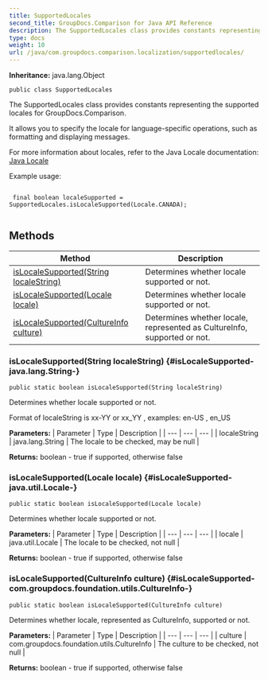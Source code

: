 ```yaml
---
title: SupportedLocales
second_title: GroupDocs.Comparison for Java API Reference
description: The SupportedLocales class provides constants representing the supported locales for GroupDocs.Comparison.
type: docs
weight: 10
url: /java/com.groupdocs.comparison.localization/supportedlocales/
---
```

**Inheritance:**
java.lang.Object
```
public class SupportedLocales
```

The SupportedLocales class provides constants representing the supported locales for GroupDocs.Comparison.

It allows you to specify the locale for language-specific operations, such as formatting and displaying messages.

For more information about locales, refer to the Java Locale documentation: [Java Locale][]

Example usage:

```

 final boolean localeSupported = SupportedLocales.isLocaleSupported(Locale.CANADA);
 
```


[Java Locale]: https://docs.oracle.com/en/java/javase/11/docs/api/java.base/java/util/Locale.html
## Methods

| Method | Description |
| --- | --- |
| [isLocaleSupported(String localeString)](#isLocaleSupported-java.lang.String-) | Determines whether locale supported or not. |
| [isLocaleSupported(Locale locale)](#isLocaleSupported-java.util.Locale-) | Determines whether locale supported or not. |
| [isLocaleSupported(CultureInfo culture)](#isLocaleSupported-com.groupdocs.foundation.utils.CultureInfo-) | Determines whether locale, represented as CultureInfo, supported or not. |
### isLocaleSupported(String localeString) {#isLocaleSupported-java.lang.String-}
```
public static boolean isLocaleSupported(String localeString)
```


Determines whether locale supported or not.

Format of localeString is  xx-YY  or  xx\_YY , examples:  en-US ,  en\_US 

**Parameters:**
| Parameter | Type | Description |
| --- | --- | --- |
| localeString | java.lang.String | The locale to be checked, may be null |

**Returns:**
boolean - true if supported, otherwise false
### isLocaleSupported(Locale locale) {#isLocaleSupported-java.util.Locale-}
```
public static boolean isLocaleSupported(Locale locale)
```


Determines whether locale supported or not.

**Parameters:**
| Parameter | Type | Description |
| --- | --- | --- |
| locale | java.util.Locale | The locale to be checked, not null |

**Returns:**
boolean - true if supported, otherwise false
### isLocaleSupported(CultureInfo culture) {#isLocaleSupported-com.groupdocs.foundation.utils.CultureInfo-}
```
public static boolean isLocaleSupported(CultureInfo culture)
```


Determines whether locale, represented as CultureInfo, supported or not.

**Parameters:**
| Parameter | Type | Description |
| --- | --- | --- |
| culture | com.groupdocs.foundation.utils.CultureInfo | The culture to be checked, not null |

**Returns:**
boolean - true if supported, otherwise false
